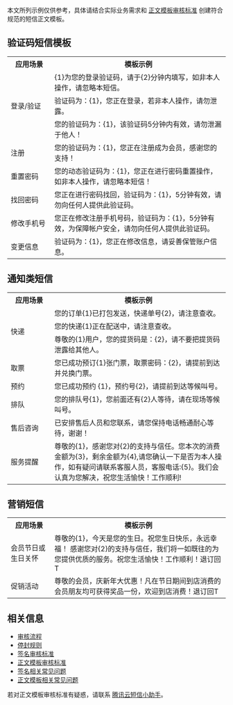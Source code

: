本文所列示例仅供参考，具体请结合实际业务需求和 [正文模板审核标准](https://cloud.tencent.com/document/product/382/39023) 创建符合规范的短信正文模板。

## 验证码短信模板

<table>
     <tr>
         <th width="20%">应用场景</th>  
         <th nowrap="nowrap">模板示例</th>  
     </tr>
	 <tr>      
         <td rowspan="3">登录/验证</td>   
	    <td>{1}为您的登录验证码，请于{2}分钟内填写，如非本人操作，请忽略本短信。</td>   
     </tr> 
	 <tr>      
	     <td>验证码为：{1}，您正在登录，若非本人操作，请勿泄露。</td>   
     </tr> 
	 <tr>      
	     <td>您的验证码为：{1}，该验证码5分钟内有效，请勿泄漏于他人！</td>   
     </tr> 
	 <tr>      
         <td>注册</td>   
	     <td>您的验证码为：{1}，您正在注册成为会员，感谢您的支持！</td>   
     </tr> 
	 <tr>      
         <td>重置密码</td>   
	     <td>您的动态验证码为：{1}，您正在进行密码重置操作，如非本人操作，请忽略本短信！</td>   
     </tr> 
	 <tr>      
         <td>找回密码</td>   
	     <td>您正在进行密码找回，验证码为：{1}，5分钟有效，请勿向任何人提供此验证码。</td>   
     </tr> 
	 <tr>      
         <td>修改手机号</td>   
	     <td>您正在修改注册手机号码，验证码为：{1}，5分钟有效，为保障帐户安全，请勿向任何人提供此验证码。</td>   
     </tr> 
	 <tr>      
         <td>变更信息</td>   
	     <td>验证码为：{1}，您正在修改信息，请妥善保管账户信息。</td>   
     </tr> 
</table>


## 通知类短信
<table>
     <tr>
         <th width="20%">应用场景</th>  
         <th nowrap="nowrap">模板示例</th>  
     </tr>
	 <tr>      
         <td rowspan="3">快递

</td>   
	    <td>您的订单{1}已打包发送，快递单号{2}，请注意查收。						</td>   
     </tr> 
	 <tr>      
	     <td>您的快递{1}正在配送中，请注意查收。						</td>   
     </tr> 
	 <tr>      
	     <td>尊敬的{1}用户，您的提货码是：{2}，请不要把提货码泄露给其他人。						</td>   
     </tr> 
	 <tr>      
         <td>取票</td>   
	     <td>您已成功预订{1}张门票，取票密码：{2}，请提前到达并兑换门票。						</td>   
     </tr> 
	 <tr>      
         <td>预约</td>   
	     <td>您已成功预约 {1}，预约号{2}，请提前到达等候叫号。						</td>   
     </tr> 
	 <tr>      
         <td>排队</td>   
	     <td>您的排队号{1}，您前面还有{2}人等待，请在现场等候叫号。						</td>   
     </tr> 
	 <tr>      
         <td>售后咨询</td>   
	     <td>已安排售后人员和您联系，请您保持电话畅通耐心等待，谢谢！						</td>   
     </tr> 
	 <tr>      
         <td>服务提醒</td>   
	     <td>尊敬的{1}，感谢您对{2}的支持与信任。您本次的消费金额为{3}，剩余金额为{4},请您确认一下是否为本人操作，如有疑问请联系客服人员，客服电话:{5}。我们会认真为您解决，祝您生活愉快！工作顺利!						</td>   
     </tr> 
</table>


## 营销短信
<table>
     <tr>
         <th width="20%">应用场景</th>  
         <th nowrap="nowrap">模板示例</th>  
     </tr>
	 <tr>      
         <td>会员节日或生日关怀</td>   
	     <td>尊敬的{1}，今天是您的生日。祝您生日快乐，永远幸福！ 感谢您对{2}的支持与信任，我们将一如既往的为您提供优质的服务。祝您生活愉快！工作顺利！退订回T						</td>   
     </tr> 
	 <tr>      
         <td>促销活动</td>   
	     <td>尊敬的会员，庆新年大优惠！凡在节日期间到店消费的会员朋友均可获得奖品一份，欢迎到店消费！退订回T											</td>   
     </tr> 
</table>


## 相关信息

- [审核流程](https://cloud.tencent.com/document/product/382/13444#.E5.AE.A1.E6.A0.B8.E6.B5.81.E7.A8.8B)
- [停封规则](https://cloud.tencent.com/document/product/382/13444#.E5.81.9C.E5.B0.81.E8.A7.84.E5.88.99)
- [签名审核标准](https://cloud.tencent.com/document/product/382/39022)
- [正文模板审核标准](https://cloud.tencent.com/document/product/382/39023)
- [签名相关常见问题](https://cloud.tencent.com/document/product/382/13300)
- [正文模板相关常见问题](https://cloud.tencent.com/document/product/382/13301)

若对正文模板审核标准有疑惑，请联系 [腾讯云短信小助手](https://tccc.qcloud.com/web/im/index.html#/chat?webAppId=8fa15978f85cb41f7e2ea36920cb3ae1&title=Sms)。
